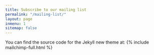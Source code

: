 ```yaml
---
title: Subscribe to our mailing list
permalink: "/mailing-list/"
layout: page
inmenu: 1
sitemap: false
---
```


You can find the source code for the Jekyll new theme at:
{% include mailchimp-full.html %}
